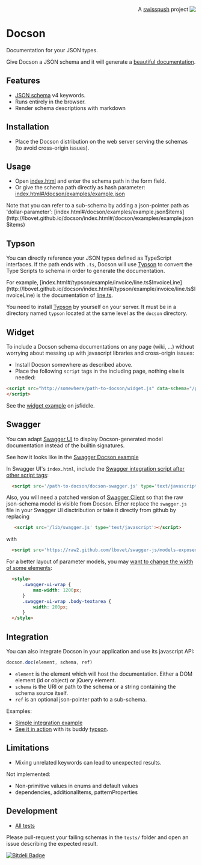 <p align='right'>A <a href="http://www.swisspush.org">swisspush</a> project <a href="http://www.swisspush.org" border=0><img align="top"  src='https://1.gravatar.com/avatar/cf7292487846085732baf808def5685a?s=32'></a></p>

Docson
======

Documentation for your JSON types.

Give Docson a JSON schema and it will generate a [beautiful documentation](http://lbovet.github.io/docson/index.html#/docson/examples/example.json).

## Features
* [JSON schema](http://json-schema.org/) v4 keywords.
* Runs entirely in the browser.
* Render schema descriptions with markdown

## Installation

* Place the Docson distribution on the web server serving the schemas (to avoid cross-origin issues).

## Usage

* Open [index.html](http://lbovet.github.io/docson/index.html) and enter the schema path in the form field.
* Or give the schema path directly as hash parameter: [index.html#/docson/examples/example.json](http://lbovet.github.io/docson/index.html#/docson/examples/example.json)

Note that you can refer to a sub-schema by adding a json-pointer path as 'dollar-parameter': [index.html#/docson/examples/example.json$items](http://lbovet.github.io/docson/index.html#/docson/examples/example.json$items)

## Typson

You can directly reference your JSON types defined as TypeScript interfaces. If the path ends with `.ts`, Docson will use [Typson](https://github.com/lbovet/typson) to convert the Type Scripts to schema in order to generate the documentation.

For example, [index.html#/typson/example/invoice/line.ts$InvoiceLine](http://lbovet.github.io/docson/index.html#/typson/example/invoice/line.ts$InvoiceLine) is the documentation of [line.ts](https://github.com/lbovet/typson/blob/master/example/invoice/line.ts).

You need to install [Typson](https://github.com/lbovet/typson) by yourself on your server. It must be in a directory named `typson` located at the same level as the `docson` directory.

## Widget

To include a Docson schema documentations on any page (wiki, ...) without worrying about messing up with javascript libraries and cross-origin issues:

* Install Docson somewhere as described above.
* Place the following `script` tags in the including page, nothing else is needed:

```html
<script src="http://somewhere/path-to-docson/widget.js" data-schema="/path-to-schema">
</script>
```

See the [widget example](http://jsfiddle.net/3kXu2/3/) on jsfiddle.

## Swagger

You can adapt [Swagger UI](https://github.com/wordnik/swagger-ui) to display Docson-generated model documentation instead of the builtin signatures.

See how it looks like in the [Swagger Docson example](http://lbovet.github.io/swagger-ui/dist/index.html)

In Swagger UI's `index.html`, include the [Swagger integration script after other script tags](https://github.com/lbovet/swagger-ui/blob/3f37722b03db6c48cc2a8460df26dda5f4d6f8e4/src/main/html/index.html#L19):

```html
  <script src='/path-to-docson/docson-swagger.js' type='text/javascript'></script>
```

Also, you will need a patched version of [Swagger Client](https://github.com/lbovet/swagger-js/blob/models-exposed/lib/swagger.js) so that the raw json-schema model is visible from Docson. Either replace the `swagger.js` file in your Swagger UI disctribution or take it directly from github by replacing

```html
   <script src='/lib/swagger.js' type='text/javascript'></script>
```

with 

```html
  <script src='https://raw2.github.com/lbovet/swagger-js/models-exposed/lib/swagger.js' type='text/javascript'></script>
```

For a better layout of parameter models, you may [want to change the width of some elements](https://github.com/lbovet/swagger-ui/blob/3f37722b03db6c48cc2a8460df26dda5f4d6f8e4/src/main/html/index.html#L20-L27):

```html
  <style>
      .swagger-ui-wrap {
          max-width: 1200px;
      }
      .swagger-ui-wrap .body-textarea {
          width: 200px;
      }
  </style>
```

## Integration

You can also integrate Docson in your application and use its javascript API:

```javascript
docson.doc(element, schema, ref)
```

* `element` is the element which will host the documentation. Either a DOM element (id or object) or jQuery element.
* `schema` is the URI or path to the schema or a string containing the schema source itself.
* `ref` is an optional json-pointer path to a sub-schema.

Examples:
* [Simple integration example](http://lbovet.github.io/docson/examples/example.html)
* [See it in action](http://lbovet.github.io/typson-demo/) with its buddy [typson](https://github.com/lbovet/typson).

## Limitations

* Mixing unrelated keywords can lead to unexpected results.

Not implemented:
* Non-primitive values in enums and default values
* dependencies, additionalItems, patternProperties

## Development

* [All tests](http://lbovet.github.io/docson/tests/test.html)

Please pull-request your failing schemas in the `tests/` folder and open an issue describing the expected result.

[![Bitdeli Badge](https://d2weczhvl823v0.cloudfront.net/lbovet/docson/trend.png)](https://bitdeli.com/free "Bitdeli Badge")

